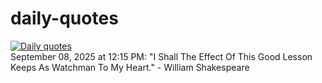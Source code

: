 # daily-quotes
[![Daily quotes](https://github.com/ceepu8/daily-quotes/actions/workflows/daily-quote.yml/badge.svg)](https://github.com/ceepu8/daily-quotes/actions/workflows/daily-quote.yml)<br/>
September 08, 2025 at 12:15 PM: "I Shall The Effect Of This Good Lesson Keeps As Watchman To My Heart." - William Shakespeare
